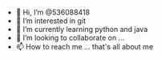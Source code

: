 - 👋 Hi, I’m @536088418
- 👀 I’m interested in git
- 🌱 I’m currently learning python and java
- 💞️ I’m looking to collaborate on ...
- 📫 How to reach me ...
 that's all about me
<!---
536088418/536088418 is a ✨ special ✨ repository because its `README.md` (this file) appears on your GitHub profile.
You can click the Preview link to take a look at your changes.
--->
